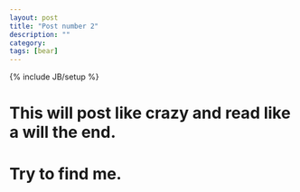 ```yaml
---
layout: post
title: "Post number 2"
description: ""
category: 
tags: [bear]
---
```

{% include JB/setup %}
# This will post like crazy and read like a will the end.

# Try to find me.
